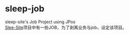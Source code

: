 # sleep-job
sleep-site's Job Project using JPos<br>
<a href="https://github.com/zhangJingtao/sleep-site">Slee-Site</a>项目中有一些JOB，为了剥离业务与job，设定该项目。
